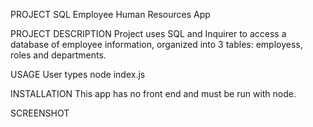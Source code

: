 PROJECT 
SQL Employee Human Resources App

PROJECT DESCRIPTION
Project uses SQL and Inquirer to access a database of employee information, organized into 3 tables: employess, roles and departments.

USAGE
User types node index.js

INSTALLATION
This app has no front end and must be run with node.

SCREENSHOT